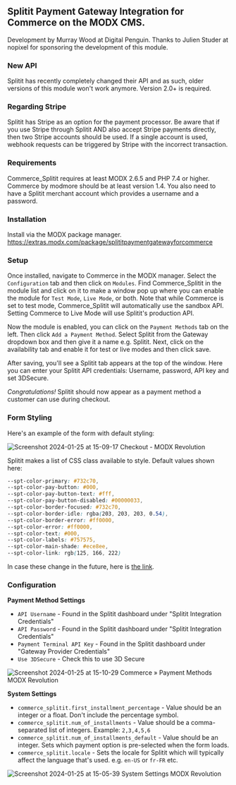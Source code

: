 ## Splitit Payment Gateway Integration for Commerce on the MODX CMS.

Development by Murray Wood at Digital Penguin.
Thanks to Julien Studer at nopixel for sponsoring the development of this module.

### New API

Splitit has recently completely changed their API and as such, older versions of this module won't work anymore. Version 2.0+ is required.

### Regarding Stripe

Splitit has Stripe as an option for the payment processor. Be aware that if you use Stripe through Splitit AND also 
accept Stripe payments directly, then two Stripe accounts should be used. If a single account is used, webhook requests 
can be triggered by Stripe with the incorrect transaction.

### Requirements

Commerce_Splitit requires at least MODX 2.6.5 and PHP 7.4 or higher. Commerce by modmore should be at least version 1.4. You also need to have a Splitit merchant account which provides a username and a password.

### Installation

Install via the MODX package manager. https://extras.modx.com/package/splititpaymentgatewayforcommerce

### Setup

Once installed, navigate to Commerce in the MODX manager. Select the `Configuration` tab and then click on `Modules`. Find Commerce_Splitit in the module list and click on it to make a window pop up where you can enable the module for `Test Mode`, `Live Mode`, or both. Note that while Commerce is set to test mode, Commerce_Splitit will automatically use the sandbox API. Setting Commerce to Live Mode will use Splitit's production API.

Now the module is enabled, you can click on the `Payment Methods` tab on the left. Then click `Add a Payment Method`. Select Splitit from the Gateway dropdown box and then give it a name e.g. Splitit.
Next, click on the availability tab and enable it for test or live modes and then click save. 

After saving, you'll see a Splitit tab appears at the top of the window. Here you can enter your Splitit API credentials: Username, password, API key and set 3DSecure.

*Congratulations!* Splitit should now appear as a payment method a customer can use during checkout.

### Form Styling

Here's an example of the form with default styling: 

![Screenshot 2024-01-25 at 15-09-17 Checkout - MODX Revolution](https://github.com/digitalpenguin/Commerce_Splitit/assets/5160368/bc3f4c15-df0c-481a-ad37-dc372dc4eaaa)

Splitit makes a list of CSS class available to style. Default values shown here:
```css
--spt-color-primary: #732c70,
--spt-color-pay-button: #000,
--spt-color-pay-button-text: #fff,
--spt-color-pay-button-disabled: #00000033,
--spt-color-border-focused: #732c70,
--spt-color-border-idle: rgba(203, 203, 203, 0.54),
--spt-color-border-error: #ff0000,
--spt-color-error: #ff0000,
--spt-color-text: #000,
--spt-color-labels: #757575,
--spt-color-main-shade: #ece8ee,
--spt-color-link: rgb(125, 166, 222)
```
In case these change in the future, here is [the link](https://developers.splitit.com/checkout-solutions/hosted-fields/#customization).

### Configuration

**Payment Method Settings**

- `API Username` - Found in the Splitit dashboard under "Splitit Integration Credentials"
- `API Password` - Found in the Splitit dashboard under "Splitit Integration Credentials"
- `Payment Terminal API Key` - Found in the Splitit dashboard under "Gateway Provider Credentials"
- `Use 3DSecure` - Check this to use 3D Secure

![Screenshot 2024-01-25 at 15-10-29 Commerce » Payment Methods MODX Revolution](https://github.com/digitalpenguin/Commerce_Splitit/assets/5160368/1b388da7-a298-49cf-a7ce-c6e05a48ece5) 

**System Settings** 
- `commerce_splitit.first_installment_percentage` - Value should be an integer or a float. Don't include the percentage symbol.
- `commerce_splitit.num_of_installments` - Value should be a comma-separated list of integers. Example: `2,3,4,5,6`
- `commerce_splitit.num_of_installments_default` - Value should be an integer. Sets which payment option is pre-selected when the form loads.
- `commerce_splitit.locale` - Sets the locale for Splitit which will typically affect the language that's used. e.g. `en-US` or `fr-FR` etc.

![Screenshot 2024-01-25 at 15-05-39 System Settings MODX Revolution](https://github.com/digitalpenguin/Commerce_Splitit/assets/5160368/390c53e9-1cba-44df-b289-c6e49f27c271)